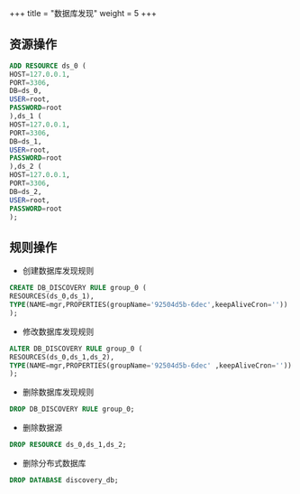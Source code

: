 +++
title = "数据库发现"
weight = 5
+++

## 资源操作

```sql
ADD RESOURCE ds_0 (
HOST=127.0.0.1,
PORT=3306,
DB=ds_0,
USER=root,
PASSWORD=root
),ds_1 (
HOST=127.0.0.1,
PORT=3306,
DB=ds_1,
USER=root,
PASSWORD=root
),ds_2 (
HOST=127.0.0.1,
PORT=3306,
DB=ds_2,
USER=root,
PASSWORD=root
);
```

## 规则操作

- 创建数据库发现规则

```sql
CREATE DB_DISCOVERY RULE group_0 (
RESOURCES(ds_0,ds_1),
TYPE(NAME=mgr,PROPERTIES(groupName='92504d5b-6dec',keepAliveCron=''))
);
```

- 修改数据库发现规则

```sql
ALTER DB_DISCOVERY RULE group_0 (
RESOURCES(ds_0,ds_1,ds_2),
TYPE(NAME=mgr,PROPERTIES(groupName='92504d5b-6dec' ,keepAliveCron=''))
);
```

- 删除数据库发现规则

```sql
DROP DB_DISCOVERY RULE group_0;
```

- 删除数据源

```sql
DROP RESOURCE ds_0,ds_1,ds_2;
```

- 删除分布式数据库

```sql
DROP DATABASE discovery_db;
```
